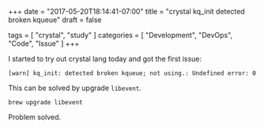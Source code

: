 +++
date = "2017-05-20T18:14:41-07:00"
title = "crystal kq_init detected broken kqueue"
draft = false

tags = [ "crystal", "study" ]
categories = [
  "Development",
  "DevOps",
  "Code",
  "Issue"
]
+++

I started to try out crystal lang today and got the first issue:

```
[warn] kq_init: detected broken kqueue; not using.: Undefined error: 0
```

This can be solved by upgrade `libevent`.

```
brew upgrade libevent
```

Problem solved.
